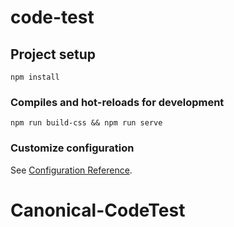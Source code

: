 # code-test

## Project setup
```
npm install 
```

### Compiles and hot-reloads for development
```
npm run build-css && npm run serve
```

### Customize configuration
See [Configuration Reference](https://cli.vuejs.org/config/).
# Canonical-CodeTest
